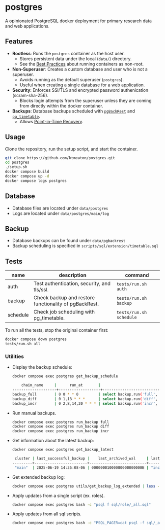 # postgres

A opinionated PostgreSQL docker deployment for primary research data and web applications.

## Features

- **Rootless**: Runs the `postgres` container as the host user.
  - Stores persistent data under the local (`data/`) directory.
  - See the [Best Practices](https://www.docker.com/blog/understanding-the-docker-user-instruction/) about running containers as non-root.
- **Non-Superuser**: Creates a custom database and user who is not a superuser.
  - Avoids running as the default superuser (`postgres`).
  - Useful when creating a single database for a web application.
- **Security**: Enforces SSl/TLS and encrypted password authenication (scram-sha-256).
  - Blocks login attempts from the superuser unless they are coming from directly within the docker container.
- **Backups**: Database backups scheduled with [`pgBackRest`](https://pgbackrest.org/) and [`pg_timetable`](https://github.com/cybertec-postgresql/pg_timetable).
  - Allows [Point-in-Time Recovery](https://www.postgresql.org/docs/current/continuous-archiving.html).

## Usage

Clone the repository, run the setup script, and start the container.

```bash
git clone https://github.com/ktmeaton/postgres.git
cd postgres
./setup.sh
docker compose build
docker compose up -d
docker compose logs postgres
```

## Database

- Database files are located under `data/postgres`
- Logs are located under `data/postgres/main/log`

## Backup

- Database backups can be found under `data/pgbackrest`
- Backup scheduling is specified in `scripts/sql/extension/timetable.sql`

## Tests

| name            | description                                           | command                   |
| --------------- | ----------------------------------------------------- | ------------------------- |
| auth            | Test authentication, security, and tls/ssl.           | `tests/run.sh auth`       |
| backup          | Check backup and restore functionality of pgBackRest. | `tests/run.sh backup`     |
| schedule        | Check job scheduling with pg_timetable.               | `tests/run.sh schedule`   |

To run all the tests, stop the original container first:

```bash
docker compose down postgres
tests/run.sh all
```

### Utilities

- Display the backup schedule:

    ```bash
    docker compose exec postgres get_backup_schedule

        chain_name     |      run_at       |                                                command
    --------------------+-------------------+--------------------------------------------------------------------------------------------------------
    backup_full        | 0 0 * * 0         | select backup.run('full', 'source="pg_timetable"'); select backup.run('diff', 'source="pg_timetable"')
    backup_diff        | 0 1,13 * * *      | select backup.run('diff', 'source="pg_timetable"')
    backup_incr        | 0 2,8,14,20 * * * | select backup.run('incr', 'source="pg_timetable"')
     ```

- Run manual backups.

    ```bash
    docker compose exec postgres run_backup full
    docker compose exec postgres run_backup diff
    docker compose exec postgres run_backup incr

    ```

- Get information about the latest backup:

    ```bash
    docker compose exec postgres get_backup_latest

     cluster | last_successful_backup |    last_archived_wal     | last_backup_type
    ---------+------------------------+--------------------------+------------------
     "main"  | 2025-06-19 14:35:08-06 | 00000001000000000000000E | "incr"
    ```

- Get extended backup log:

    ```bash
    docker compose exec postgres utils/get_backup_log_extended | less -S
    ```

- Apply updates from a single script (ex. roles).

    ```bash
    docker compose exec postgres bash -c "psql f sql/role/_all.sql"
    ```

- Apply updates from all sql scripts.

    ```bash
    docker compose exec postgres bash -c "PSQL_PAGER=cat psql -f sql/_all.sql" | less -S
    ```
